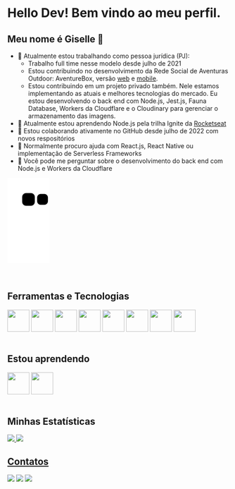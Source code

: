 # Hello Dev! Bem vindo ao meu perfil.
## Meu nome é Giselle 👋 

<!--
**gihoekveld/gihoekveld** is a ✨ _special_ ✨ repository because its `README.md` (this file) appears on your GitHub profile.

Here are some ideas to get you started:

- 🔭 I’m currently working on ...
- 🌱 I’m currently learning ...
- 👯 I’m looking to collaborate on ...
- 🤔 I’m looking for help with ...
- 💬 Ask me about ...
- 📫 How to reach me: ...
- 😄 Pronouns: ...
- ⚡ Fun fact: ...
-->

- 🔭 Atualmente estou trabalhando como pessoa jurídica (PJ):
  - Trabalho full time nesse modelo desde julho de 2021
  - Estou contribuindo no desenvolvimento da Rede Social de Aventuras Outdoor: AventureBox, versão <a href="https://aventurebox.com/" target="_blank">web</a> e <a href="https://apps.apple.com/br/app/aventurebox/id1479232795" target="_blank">mobile</a>.
  - Estou contribuindo em um projeto privado também. Nele estamos implementando as atuais e melhores tecnologias do mercado. Eu estou desenvolvendo o back end com Node.js, Jest.js, Fauna Database, Workers da Cloudflare e o Cloudinary para gerenciar o armazenamento das imagens.
- 🌱 Atualmente estou aprendendo Node.js pela trilha Ignite da <a href="https://www.rocketseat.com.br/" target="_blank">Rocketseat</a>
- 👯 Estou colaborando ativamente no GitHub desde julho de 2022 com novos respositórios
- 🤔 Normalmente procuro ajuda com React.js, React Native ou implementação de Serverless Frameworks
- 💬 Você pode me perguntar sobre o desenvolvimento do back end com Node.js e Workers da Cloudflare

![Snake animation](https://github.com/gihoekveld/gihoekveld/blob/output/github-contribution-grid-snake.svg)

<br/>

## Ferramentas e Tecnologias
<img src="https://cdn.jsdelivr.net/gh/devicons/devicon/icons/typescript/typescript-original.svg" width="50" height="50" /> <img src="https://cdn.jsdelivr.net/gh/devicons/devicon/icons/nodejs/nodejs-original.svg" width="50" height="50" /> <img src="https://cdn.jsdelivr.net/gh/devicons/devicon/icons/jest/jest-plain.svg" width="50" height="50" /> <img src="https://cdn.jsdelivr.net/gh/devicons/devicon/icons/php/php-original.svg" width="50" height="50" /> <img src="https://cdn.jsdelivr.net/gh/devicons/devicon/icons/css3/css3-original.svg" width="50" height="50" /> <img src="https://cdn.jsdelivr.net/gh/devicons/devicon/icons/graphql/graphql-plain.svg" width="50" height="50" /> <img src="https://cdn.jsdelivr.net/gh/devicons/devicon/icons/vscode/vscode-original.svg" width="50" height="50" /> <img src="https://cdn.jsdelivr.net/gh/devicons/devicon/icons/git/git-original.svg" width="50" height="50" />
<br/>
<br/>
                
## Estou aprendendo
<img src="https://cdn.jsdelivr.net/gh/devicons/devicon/icons/nodejs/nodejs-original.svg" width="50" height="50" /> <img src="https://cdn.jsdelivr.net/gh/devicons/devicon/icons/react/react-original-wordmark.svg" width="50" height="50" />
<br/>
<br/>

## Minhas Estatísticas
<div>
  <a href="https://github.com/gihoekveld">
  <img height="180em" src="https://github-readme-stats.vercel.app/api/top-langs/?username=gihoekveld&layout=compact&langs_count=7&theme=dracula"/>
  <img height="180em" src="https://github-readme-stats.vercel.app/api?username=gihoekveld&show_icons=true&theme=dracula&include_all_commits=true&count_private=true"/>
</div>
  
## Contatos
<div>
  <a href="https://www.linkedin.com/in/giselle-hoekveld-1b8081142" target="_blank"><img src="https://img.shields.io/badge/-LinkedIn-%230077B5?style=for-the-badge&logo=linkedin&logoColor=white" target="_blank"></a>
  <a href="mailto:gisellehoekveld@gmail.com"><img src="https://img.shields.io/badge/Gmail-D14836?style=for-the-badge&logo=gmail&logoColor=white" target="_blank"></a>
  <a href="https://instagram.com/gihoekveld" target="_blank"><img src="https://img.shields.io/badge/-Instagram-%23E4405F?style=for-the-badge&logo=instagram&logoColor=white" target="_blank"></a>
</div> 
